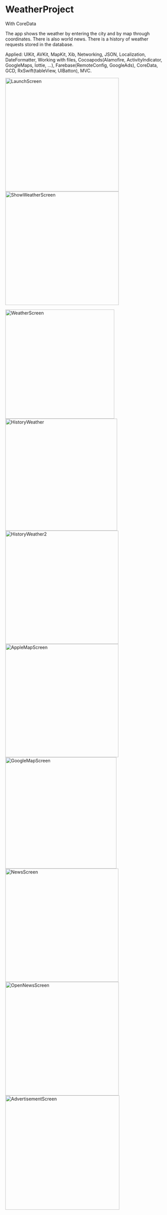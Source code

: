 # WeatherProject
With CoreData

The app shows the weather by entering the city and by map through coordinates. 
There is also world news. There is a history of weather requests stored in the database.

Applied: UIKit, AVKit, MapKit, Xib, Networking, JSON, Localization, DateFormatter, 
Working with files, Cocoapods(Alamofire, ActivityIndicator, GoogleMaps, lottie, ...), 
Farebase(RemoteConfig, GoogleAds), CoreData, GCD, RxSwift(tableView, UIBatton), MVC.

<img width="355" alt="LaunchScreen" src="https://user-images.githubusercontent.com/105222842/172442864-45cd18ed-8da6-43bd-a7ab-8212e93fda3a.png"> <img width="355" alt="ShowWeatherScreen" src="https://user-images.githubusercontent.com/105222842/172442894-65a99f94-42ce-4d8d-b28a-8574db1164e9.png">

<img width="341" alt="WeatherScreen" src="https://user-images.githubusercontent.com/105222842/172442908-28ab70ba-51d8-458d-a07a-de9851f3e0e8.png">
<img width="350" alt="HistoryWeather" src="https://user-images.githubusercontent.com/105222842/172442841-fd984900-6f38-4469-b554-4fb6aa54fd77.png">
<img width="354" alt="HistoryWeather2" src="https://user-images.githubusercontent.com/105222842/172442853-07996623-d7f9-416d-866b-360d2c4c381d.png">
<img width="354" alt="AppleMapScreen" src="https://user-images.githubusercontent.com/105222842/172442825-1e72f8fb-c2b2-4724-a8fc-dbb391bfcea6.png">
<img width="348" alt="GoogleMapScreen" src="https://user-images.githubusercontent.com/105222842/172442835-01a86351-1614-443e-b5fe-8b594ccc6405.png">
<img width="354" alt="NewsScreen" src="https://user-images.githubusercontent.com/105222842/172442870-afb87be1-e5ba-4fcf-a5c6-ff8492d446f5.png">
<img width="355" alt="OpenNewsScreen" src="https://user-images.githubusercontent.com/105222842/172442885-32b08c3c-a59b-4201-867e-d899a12d93dc.png">
<img width="357" alt="AdvertisementScreen" src="https://user-images.githubusercontent.com/105222842/172442813-a2469ddb-4882-480c-8ed8-8f78e295e938.png">



